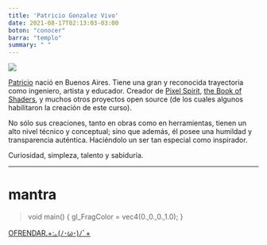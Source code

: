 ```yaml
---
title: 'Patricio Gonzalez Vivo'
date: 2021-08-17T02:13:03-03:00
boton: "conocer"
barra: "templo"
summary: " "
---
```


<img src="/images/templo/pgonzalezvivo.gif"></img>

[Patricio](http://patriciogonzalezvivo.com/) nació en Buenos Aires. Tiene una gran y reconocida trayectoria como ingeniero, artista y educador. Creador de [Pixel Spirit](https://patriciogonzalezvivo.github.io/PixelSpiritDeck/), [the Book of Shaders](https://thebookofshaders.com/), y muchos otros proyectos open source (de los cuales algunos habilitaron la creación de este curso). 

No sólo sus creaciones, tanto en obras como en herramientas, tienen un alto nivel técnico y conceptual; sino que además, él posee una humildad y transparencia auténtica. Haciéndolo un ser tan especial como inspirador. 

Curiosidad, simpleza, talento y sabiduría. 


<hr>


# mantra

>void main() {
>gl_FragColor = vec4(0.,0.,0.,1.0);
> }


 <span class="button-red"><a target="_blank" href="https://templo-shader.glitch.me/">OFRENDAR.+:｡(ﾉ･ω･)ﾉﾞ+</a></span>

